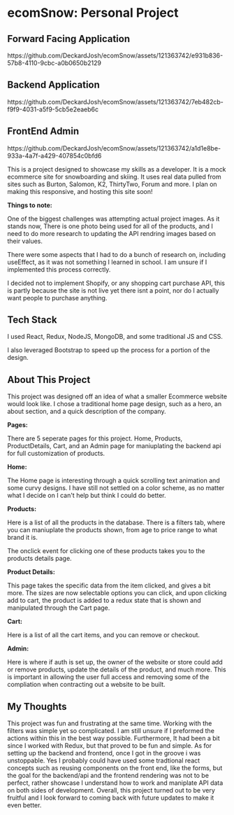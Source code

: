 <h1>ecomSnow: Personal Project</h1>
<h2>Forward Facing Application</h2>
https://github.com/DeckardJosh/ecomSnow/assets/121363742/e931b836-57b8-4110-9cbc-a0b0650b2129

<h2>Backend Application</h2>
https://github.com/DeckardJosh/ecomSnow/assets/121363742/7eb482cb-f9f9-4031-a5f9-5cb5e2eaeb6c

<h2>FrontEnd Admin</h2>
https://github.com/DeckardJosh/ecomSnow/assets/121363742/a1d1e8be-933a-4a7f-a429-407854c0bfd6


<p>This is a project designed to showcase my skills as a developer. It is a mock ecommerce site for snowboarding and skiing. It uses real data pulled from sites such as Burton, Salomon, K2, ThirtyTwo, Forum and more. I plan on making this responsive, and hosting this site soon!</p>
<p><strong>Things to note:</strong></p>
<p>One of the biggest challenges was attempting actual project images. As it stands now, There is one photo being used for all of the products, and I need to do more research to updating the API rendring images based on their values.</p>
<p>There were some aspects that I had to do a bunch of research on, including useEffect, as it was not something I learned in school. I am unsure if I implemented this process correctly.</p>
<p>I decided not to implement Shopify, or any shopping cart purchase API, this is partly because the site is not live yet there isnt a point, nor do I actually want people to purchase anything.</p>

<h2>Tech Stack</h2>
<p>I used React, Redux, NodeJS, MongoDB, and some traditional JS and CSS.</p>
<p>I also leveraged Bootstrap to speed up the process for a portion of the design.</p>

<h2>About This Project</h2>
<p>This project was designed off an idea of what a smaller Ecommerce website would look like. I chose a traditional home page design, such as a hero, an about section, and a quick description of the company.</p>

<p><strong>Pages:</strong></p>
<p>There are 5 seperate pages for this project. Home, Products, ProductDetails, Cart, and an Admin page for maniuplating the backend api for full customization of products.</p>

<p><strong>Home:</strong></p>
<p>The Home page is interesting through a quick scrolling text animation and some curvy designs. I have still not settled on a color scheme, as no matter what I decide on I can't help but think I could do better.</p>

<p><strong>Products:</strong></p>
<p>Here is a list of all the products in the database. There is a filters tab, where you can maniuplate the products shown, from age to price range to what brand it is. </p>
<p>The onclick event for clicking one of these products takes you to the products details page.</p>

<p><strong>Product Details:</strong></p>
<p>This page takes the specific data from the item clicked, and gives a bit more. The sizes are now selectable options you can click, and upon clicking add to cart, the product is added to a redux state that is shown and manipulated through the Cart page.</p>

<p><strong>Cart:</strong></p>
<p>Here is a list of all the cart items, and you can remove or checkout.</p>

<p><strong>Admin:</strong></p>
<p>Here is where if auth is set up, the owner of the website or store could add or remove products, update the details of the product, and much more. This is important in allowing the user full access and removing some of the compliation when contracting out a website to be built.</p>

<h2>My Thoughts</h2>
<p>This project was fun and frustrating at the same time. Working with the filters was simple yet so complicated. I am still unsure if I preformed the actions within this in the best way possible. Furthermore, It had been a bit since I worked with Redux, but that proved to be fun and simple. As for setting up the backend and frontend, once I got in the groove i was unstoppable. Yes I probably could have used some tradtional react concepts such as reusing components on the front end, like the forms, but the goal for the backend/api and the frontend rendering was not to be perfect, rather showcase I understand how to work and maniplate API data on both sides of development. Overall, this project turned out to be very fruitful and I look forward to coming back with future updates to make it even better.</p>
